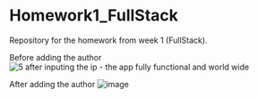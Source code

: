 # Homework1_FullStack
Repository for the homework from week 1 (FullStack). 

Before adding the author
![5  after inputing the ip - the app fully functional and world wide](https://github.com/Ana-Catarina-Basilio/Homework1_FullStack/assets/82106354/a9d9ff66-e644-49a6-b17e-75a4dae6ee97)


After adding the author
![image](https://github.com/Ana-Catarina-Basilio/Homework1_FullStack/assets/82106354/92ea9086-91a7-4159-999c-593538e3183a)
